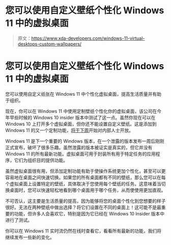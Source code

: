 # 您可以使用自定义壁纸个性化 Windows 11 中的虚拟桌面

> 原文：<https://www.xda-developers.com/windows-11-virtual-desktops-custom-wallpapers/>

# 您可以使用自定义壁纸个性化 Windows 11 中的虚拟桌面

您可以使用自定义纸张在 Windows 11 中个性化虚拟桌面，提高生活质量并有助于组织。

现在，你可以在 Windows 11 中使用定制壁纸个性化你的虚拟桌面，该公司在今年早些时候的 Windows 10 insider 版本中测试了这一点。虽然你现在可以在 Windows 10 上打开多个虚拟桌面，但你还不能设置自定义壁纸。这是添加到 Windows 11 的又一个定制功能，[将于下周](https://www.xda-developers.com/windows-11-is-coming-to-windows-insiders-next-week/)开始对内部人士开放。

Windows 11 是下一个重要的 Windows 版本，在一个泄露的版本发布一周后刚刚正式宣布，破坏了很多乐趣。虽然泄露的版本被证实是真实的，但它并没有 Windows 11 的所有最新功能。虚拟桌面可用于封装所有用于特定任务的应用程序，它们为组织目的提供功能。

虽然虚拟桌面很有用，但添加定制功能有助于使操作系统更加个性化，甚至可以更容易地在桌面之间快速切换。如果您的所有桌面都有不同的壁纸，那么您可以在每个虚拟桌面上设置特定的壁纸，具体取决于您使用每个壁纸的任务。这意味着当切换桌面时，您可以快速轻松地看到哪个桌面用于哪个任务，从而使使用更加直观。

不可否认，这主要是生活质量的提高，因为能够将您的桌面个性化到您想要的样子很好。无法在两种壁纸中做出选择？将它们设置在不同的桌面上！这可能不是最重要的功能，但许多人会喜欢它，特别是因为它已经在 Windows 10 Insider 版本中进行了测试。

你可以在 Windows 11 实时流仍然在线时查看它，看看所有最新的功能，我们将继续发布一些新的变化。